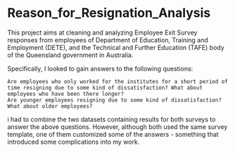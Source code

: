 # Reason_for_Resignation_Analysis

This project aims at cleaning and analyzing Employee Exit Survey responses from employees of Department of Education, Training and Employment (DETE), and the Technical and Further Education (TAFE) body of the Queensland government in Australia.

Specifically, I looked to gain answers to the following questions:

    Are employees who only worked for the institutes for a short period of time resigning due to some kind of dissatisfaction? What about employees who have been there longer?
    Are younger employees resigning due to some kind of dissatisfaction? What about older employees?

i had to combine the two datasets containing results for both surveys to answer the above questions. However, although both used the same survey template, one of them customized some of the answers - something that introduced some complications into my work.
